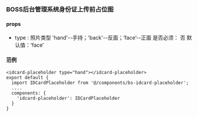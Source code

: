 ### BOSS后台管理系统身份证上传前占位图

#### props

- type : 照片类型 'hand'--手持；'back'--反面；‘face’--正面 是否必须： 否  默认值：‘face’
#### 范例
~~~
<idcard-placeholder type="hand"></idcard-placeholder>
export default {
  import IDCardPlaceholder from '@/components/bs-idcard-placeholder';
  ....
  components: {
    'idcard-placeholder': IDCardPlaceholder
  }
}
~~~

